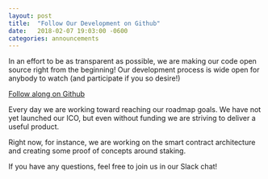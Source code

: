 ```yaml
---
layout: post
title:  "Follow Our Development on Github"
date:   2018-02-07 19:03:00 -0600
categories: announcements
---
```

In an effort to be as transparent as possible, we are making our code open source right from the beginning! Our development process is wide open for anybody to watch (and participate if you so desire!)

[Follow along on Github](https://www.github.com/uprightly)

Every day we are working toward reaching our roadmap goals. We have not yet launched our ICO, but even without funding we are striving to deliver a useful product.

Right now, for instance, we are working on the smart contract architecture and creating some proof of concepts around staking.

If you have any questions, feel free to join us in our Slack chat!
